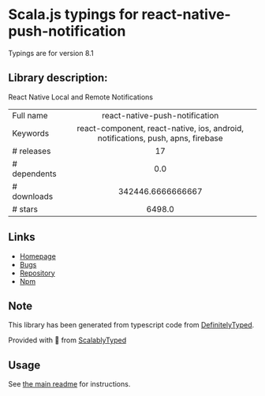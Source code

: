 
# Scala.js typings for react-native-push-notification

Typings are for version 8.1

## Library description:
React Native Local and Remote Notifications

|                    |                 |
| ------------------ | :-------------: |
| Full name          | react-native-push-notification |
| Keywords           | react-component, react-native, ios, android, notifications, push, apns, firebase |
| # releases         | 17 |
| # dependents       | 0.0 |
| # downloads        | 342446.6666666667 |
| # stars            | 6498.0 |

## Links
- [Homepage](https://github.com/zo0r/react-native-push-notification#readme)
- [Bugs](https://github.com/zo0r/react-native-push-notification/issues)
- [Repository](https://github.com/zo0r/react-native-push-notification)
- [Npm](https://www.npmjs.com/package/react-native-push-notification)
    


## Note
This library has been generated from typescript code from [DefinitelyTyped](https://definitelytyped.org).

Provided with :purple_heart: from [ScalablyTyped](https://github.com/oyvindberg/ScalablyTyped)

## Usage
See [the main readme](../../readme.md) for instructions.


